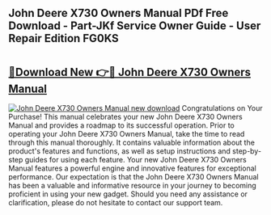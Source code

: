 ## John Deere X730 Owners Manual PDf Free Download - Part-JKf Service Owner Guide - User Repair Edition FG0KS

# <h2><a href="http://bc87375.oget.top/?id=John+Deere+X730+Owners+Manual">🔗Download New 👉🔴 John Deere X730 Owners Manual</a></h2>

[![John Deere X730 Owners Manual new download](https://i.imgur.com/5g1atiW.png)](http://bc87375.oget.top/?id=John+Deere+X730+Owners+Manual)
Congratulations on Your Purchase! This manual celebrates your new John Deere X730 Owners Manual and provides a roadmap to its successful operation. Prior to operating your John Deere X730 Owners Manual, take the time to read through this manual thoroughly. It contains valuable information about the product's features and functions, as well as setup instructions and step-by-step guides for using each feature. Your new John Deere X730 Owners Manual features a powerful engine and innovative features for exceptional performance. Our expectation is that the John Deere X730 Owners Manual has been a valuable and informative resource in your journey to becoming proficient in using your new gadget. Should you need any assistance or clarification, please do not hesitate to contact our support team.
